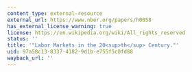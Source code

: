 ```yaml
---
content_type: external-resource
external_url: https://www.nber.org/papers/h0058
has_external_license_warning: true
license: https://en.wikipedia.org/wiki/All_rights_reserved
status: ''
title: '"Labor Markets in the 20<sup>th</sup> Century."'
uid: 97a58c13-8337-4182-9d1b-e755f5c0fd88
wayback_url: ''
---
```

